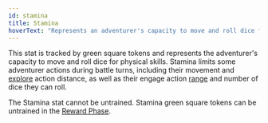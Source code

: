 ```yaml
---
id: stamina
title: Stamina
hoverText: "Represents an adventurer's capacity to move and roll dice for physical skills."
---
```


This stat is tracked by green square tokens and represents the adventurer's capacity to move and roll dice for physical skills. Stamina limits some adventurer actions during battle turns, including their movement and [explore](/docs/battles/adventurer-turn/explore) action distance, as well as their engage action [range](/docs/glossary/range) and number of dice they can roll.

The Stamina stat cannot be untrained. Stamina green square tokens can be untrained in the [Reward Phase](/docs/day/reward-phase).

